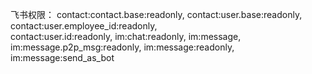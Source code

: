 飞书权限：
contact:contact.base:readonly, contact:user.base:readonly, contact:user.employee_id:readonly, 	
contact:user.id:readonly, im:chat:readonly, im:message, 	
im:message.p2p_msg:readonly, im:message:readonly, im:message:send_as_bot